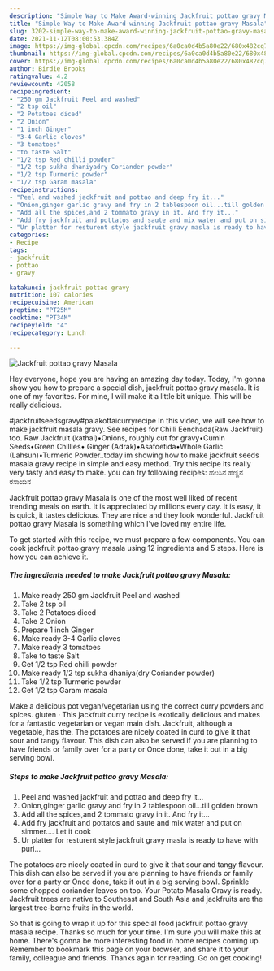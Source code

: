 ```yaml
---
description: "Simple Way to Make Award-winning Jackfruit pottao gravy Masala"
title: "Simple Way to Make Award-winning Jackfruit pottao gravy Masala"
slug: 3202-simple-way-to-make-award-winning-jackfruit-pottao-gravy-masala
date: 2021-11-12T08:00:53.384Z
image: https://img-global.cpcdn.com/recipes/6a0ca0d4b5a80e22/680x482cq70/jackfruit-pottao-gravy-masala-recipe-main-photo.jpg
thumbnail: https://img-global.cpcdn.com/recipes/6a0ca0d4b5a80e22/680x482cq70/jackfruit-pottao-gravy-masala-recipe-main-photo.jpg
cover: https://img-global.cpcdn.com/recipes/6a0ca0d4b5a80e22/680x482cq70/jackfruit-pottao-gravy-masala-recipe-main-photo.jpg
author: Birdie Brooks
ratingvalue: 4.2
reviewcount: 42058
recipeingredient:
- "250 gm Jackfruit Peel and washed"
- "2 tsp oil"
- "2 Potatoes diced"
- "2 Onion"
- "1 inch Ginger"
- "3-4 Garlic cloves"
- "3 tomatoes"
- "to taste Salt"
- "1/2 tsp Red chilli powder"
- "1/2 tsp sukha dhaniyadry Coriander powder"
- "1/2 tsp Turmeric powder"
- "1/2 tsp Garam masala"
recipeinstructions:
- "Peel and washed jackfruit and pottao and deep fry it..."
- "Onion,ginger garlic gravy and fry in 2 tablespoon oil...till golden brown"
- "Add all the spices,and 2 tommato gravy in it. And fry it..."
- "Add fry jackfruit and pottatos and saute and mix water and put on simmer.... Let it cook"
- "Ur platter for resturent style jackfruit gravy masla is ready to have with puri..."
categories:
- Recipe
tags:
- jackfruit
- pottao
- gravy

katakunci: jackfruit pottao gravy 
nutrition: 107 calories
recipecuisine: American
preptime: "PT25M"
cooktime: "PT34M"
recipeyield: "4"
recipecategory: Lunch

---
```



![Jackfruit pottao gravy Masala](https://img-global.cpcdn.com/recipes/6a0ca0d4b5a80e22/680x482cq70/jackfruit-pottao-gravy-masala-recipe-main-photo.jpg)

Hey everyone, hope you are having an amazing day today. Today, I'm gonna show you how to prepare a special dish, jackfruit pottao gravy masala. It is one of my favorites. For mine, I will make it a little bit unique. This will be really delicious.

#jackfruitseedsgravy#palakottaicurryrecipe In this video, we will see how to make jackfruit masala gravy. See recipes for Chilli Eenchada(Raw Jackfruit) too. Raw Jackfruit (kathal)•Onions, roughly cut for gravy•Cumin Seeds•Green Chillies• Ginger (Adrak)•Asafoetida•Whole Garlic (Lahsun)•Turmeric Powder..today im showing how to make jackfruit seeds masala gravy recipe in simple and easy method. Try this recipe its really very tasty and easy to make. you can try following recipes: ಹಲಸಿನ ಹಣ್ಣಿನ ರಸಾಯನ

Jackfruit pottao gravy Masala is one of the most well liked of recent trending meals on earth. It is appreciated by millions every day. It is easy, it is quick, it tastes delicious. They are nice and they look wonderful. Jackfruit pottao gravy Masala is something which I've loved my entire life.


To get started with this recipe, we must prepare a few components. You can cook jackfruit pottao gravy masala using 12 ingredients and 5 steps. Here is how you can achieve it.

<!--inarticleads1-->

##### The ingredients needed to make Jackfruit pottao gravy Masala:

1. Make ready 250 gm Jackfruit Peel and washed
1. Take 2 tsp oil
1. Take 2 Potatoes diced
1. Take 2 Onion
1. Prepare 1 inch Ginger
1. Make ready 3-4 Garlic cloves
1. Make ready 3 tomatoes
1. Take to taste Salt
1. Get 1/2 tsp Red chilli powder
1. Make ready 1/2 tsp sukha dhaniya(dry Coriander powder)
1. Take 1/2 tsp Turmeric powder
1. Get 1/2 tsp Garam masala


Make a delicious pot vegan/vegetarian using the correct curry powders and spices. gluten · This jackfruit curry recipe is exotically delicious and makes for a fantastic vegetarian or vegan main dish. Jackfruit, although a vegetable, has the. The potatoes are nicely coated in curd to give it that sour and tangy flavour. This dish can also be served if you are planning to have friends or family over for a party or Once done, take it out in a big serving bowl. 

<!--inarticleads2-->

##### Steps to make Jackfruit pottao gravy Masala:

1. Peel and washed jackfruit and pottao and deep fry it...
1. Onion,ginger garlic gravy and fry in 2 tablespoon oil...till golden brown
1. Add all the spices,and 2 tommato gravy in it. And fry it...
1. Add fry jackfruit and pottatos and saute and mix water and put on simmer.... Let it cook
1. Ur platter for resturent style jackfruit gravy masla is ready to have with puri...


The potatoes are nicely coated in curd to give it that sour and tangy flavour. This dish can also be served if you are planning to have friends or family over for a party or Once done, take it out in a big serving bowl. Sprinkle some chopped coriander leaves on top. Your Potato Masala Gravy is ready. Jackfruit trees are native to Southeast and South Asia and jackfruits are the largest tree-borne fruits in the world. 

So that is going to wrap it up for this special food jackfruit pottao gravy masala recipe. Thanks so much for your time. I'm sure you will make this at home. There's gonna be more interesting food in home recipes coming up. Remember to bookmark this page on your browser, and share it to your family, colleague and friends. Thanks again for reading. Go on get cooking!
